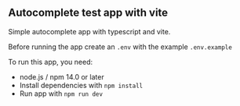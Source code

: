 ## Autocomplete test app with vite

Simple autocomplete app with typescript and vite.

Before running the app create an `.env` with the example `.env.example`

To run this app, you need:
* node.js / npm 14.0 or later
* Install dependencies with `npm install`
* Run app with `npm run dev`

